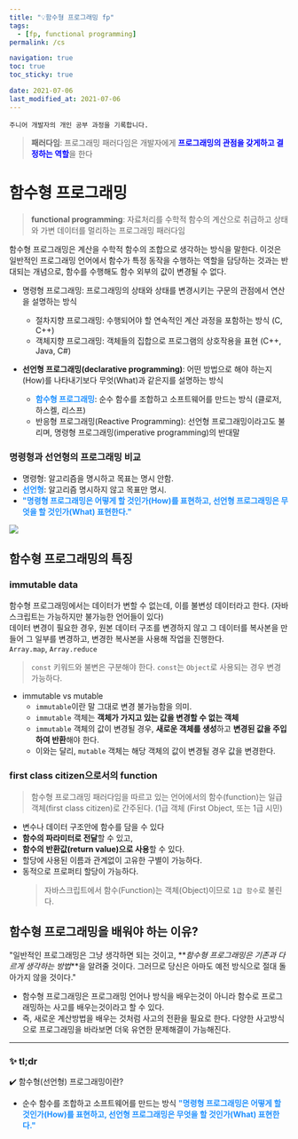 ```yaml
---
title: "💡함수형 프로그래밍 fp"
tags:
  - [fp, functional programming]
permalink: /cs

navigation: true
toc: true
toc_sticky: true

date: 2021-07-06
last_modified_at: 2021-07-06
---
```


`주니어 개발자의 개인 공부 과정을 기록합니다.`

> **패러다임**: 프로그래밍 패러다임은 개발자에게 <span style="color:blue">**프로그래밍의 관점을 갖게하고 결정하는 역할**</span>을 한다

# 함수형 프로그래밍

> **functional programming**: 자료처리를 수학적 함수의 계산으로 취급하고 상태와 가변 데이터를 멀리하는 프로그래밍 패러다임

함수형 프로그래밍은 계산을 수학적 함수의 조합으로 생각하는 방식을 말한다. 이것은 일반적인 프로그래밍 언어에서 함수가 특정 동작을 수행하는 역할을 담당하는 것과는 반대되는 개념으로, 함수를 수행해도 함수 외부의 값이 변경될 수 없다.

- 명령형 프로그래밍: 프로그래밍의 상태와 상태를 변경시키는 구문의 관점에서 연산을 설명하는 방식

  - 절차지향 프로그래밍: 수행되어야 할 연속적인 계산 과정을 포함하는 방식 (C, C++)
  - 객체지향 프로그래밍: 객체들의 집합으로 프로그램의 상호작용을 표현 (C++, Java, C#)

- **선언형 프로그래밍(declarative programming)**: 어떤 방법으로 해야 하는지(How)를 나타내기보다 무엇(What)과 같은지를 설명하는 방식
  - <span style="color:dodgerblue">**함수형 프로그래밍**</span>: 순수 함수를 조합하고 소프트웨어를 만드는 방식 (클로저, 하스켈, 리스프)
  - 반응형 프로그래밍(Reactive Programming): 선언형 프로그래밍이라고도 불리며, 명령형 프로그래밍(imperative programming)의 반대말

### 명령형과 선언형의 프로그래밍 비교

- 명령형: 알고리즘을 명시하고 목표는 명시 안함.
- <span style="color:dodgerblue">**선언형**</span>: 알고리즘 명시하지 않고 목표만 명시.
- <span style="color:dodgerblue">**"명령형 프로그래밍은 어떻게 할 것인가(How)를 표현하고, 선언형 프로그래밍은 무엇을 할 것인가(What) 표현한다."**</span>

![](https://user-images.githubusercontent.com/6733004/46571789-717c4300-c9b6-11e8-82f4-1dee07108e98.jpg)

## 함수형 프로그래밍의 특징

### immutable data

함수형 프로그래밍에서는 데이터가 변할 수 없는데, 이를 불변성 데이터라고 한다. (자바스크립트는 가능하지만 불가능한 언어들이 있다) <br />
데이터 변경이 필요한 경우, 원본 데이터 구조를 변경하지 않고 그 데이터를 복사본을 만들어 그 일부를 변경하고, 변경한 복사본을 사용해 작업을 진행한다.<br />
`Array.map`, `Array.reduce`

> `const` 키워드와 불변은 구분해야 한다. `const`는 `Object`로 사용되는 경우 변경 가능하다.

- immutable vs mutable
  - `immutable`이란 말 그대로 변경 불가능함을 의미.
  - `immutable` 객체는 **객체가 가지고 있는 값을 변경할 수 없는 객체**
  - `immutable` 객체의 값이 변경될 경우, **새로운 객체를 생성**하고 **변경된 값을 주입하여 반환**해야 한다.
  - 이와는 달리, `mutable` 객체는 해당 객체의 값이 변경될 경우 값을 변경한다.

### first class citizen으로서의 function

> 함수형 프로그래밍 패러다임을 따르고 있는 언어에서의 함수(function)는 일급 객체(first class citizen)로 간주된다.
> (1급 객체 (First Object, 또는 1급 시민)

- 변수나 데이터 구조안에 함수를 담을 수 있다
- **함수의 파라미터로 전달**할 수 있고,
- **함수의 반환값(return value)으로 사용**할 수 있다.
- 할당에 사용된 이름과 관계없이 고유한 구별이 가능하다.
- 동적으로 프로퍼티 할당이 가능하다.
  > 자바스크립트에서 함수(Function)는 객체(Object)이므로 `1급 함수`로 불린다.

## 함수형 프로그래밍을 배워야 하는 이유?

"일반적인 프로그래밍은 그냥 생각하면 되는 것이고, **_함수형 프로그래밍은 기존과 다르게 생각하는 방법_**을 알려줄 것이다. 그러므로 당신은 아마도 예전 방식으로 절대 돌아가지 않을 것이다."

- 함수형 프로그래밍은 프로그래밍 언어나 방식을 배우는것이 아니라 함수로 프로그래밍하는 사고를 배우는것이라고 할 수 있다.
- 즉, 새로운 계산방법을 배우는 것처럼 사고의 전환을 필요로 한다. 다양한 사고방식으로 프로그래밍을 바라보면 더욱 유연한 문제해결이 가능해진다.

---

### ✨ tl;dr

✔️ 함수형(선언형) 프로그래밍이란?

- 순수 함수를 조합하고 소프트웨어를 만드는 방식
  <span style="color:dodgerblue">**"명령형 프로그래밍은 어떻게 할 것인가(How)를 표현하고, 선언형 프로그래밍은 무엇을 할 것인가(What) 표현한다."**</span>
